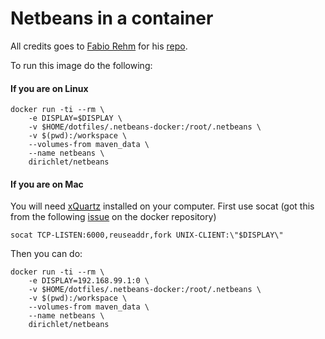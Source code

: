 # Netbeans in a container

All credits goes to [Fabio Rehm](https://github.com/fgrehm) for his [repo](https://github.com/fgrehm/docker-netbeans).

To run this image do the following:
#### If you are on Linux
```
docker run -ti --rm \
    -e DISPLAY=$DISPLAY \
    -v $HOME/dotfiles/.netbeans-docker:/root/.netbeans \
    -v $(pwd):/workspace \
    --volumes-from maven_data \
    --name netbeans \
    dirichlet/netbeans
```

#### If you are on Mac
You will need [xQuartz](http://www.xquartz.org) installed on your computer.
First use socat (got this from the following [issue](https://github.com/docker/docker/issues/8710) on the docker repository)
```
socat TCP-LISTEN:6000,reuseaddr,fork UNIX-CLIENT:\"$DISPLAY\"
```

Then you can do:
```
docker run -ti --rm \
    -e DISPLAY=192.168.99.1:0 \
    -v $HOME/dotfiles/.netbeans-docker:/root/.netbeans \
    -v $(pwd):/workspace \
    --volumes-from maven_data \
    --name netbeans \
    dirichlet/netbeans
```
